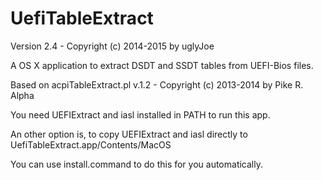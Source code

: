 UefiTableExtract
================

Version 2.4 - Copyright (c) 2014-2015 by uglyJoe

A OS X application to extract DSDT and SSDT tables from UEFI-Bios files.

Based on acpiTableExtract.pl v.1.2 - Copyright (c) 2013-2014 by Pike R. Alpha

You need UEFIExtract and iasl installed in PATH to run this app.

An other option is, to copy UEFIExtract and iasl directly to UefiTableExtract.app/Contents/MacOS

You can use install.command to do this for you automatically.
